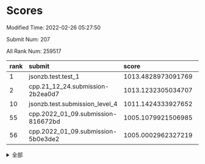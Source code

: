 # Scores

Modified Time: 2022-02-26 05:27:50

Submit Num: 207

All Rank Num: 259517

| rank |               submit               |       score        |       sigma        | pk_num |
| :--- | :--------------------------------- | :----------------- | :----------------- | :----- |
| 1    | jsonzb.test.test_1                 | 1013.4828973091769 | 0.8432713092805969 | 5018   |
| 2    | cpp.21_12_24.submission-2b2ea0d7   | 1013.1232305034707 | 0.8108326059049666 | 5016   |
| 10   | jsonzb.test.submission_level_4     | 1011.1424333927652 | 0.7894345529417611 | 5022   |
| 55   | cpp.2022_01_09.submission-816672bd | 1005.1079921506985 | 0.73142519811306   | 5018   |
| 56   | cpp.2022_01_09.submission-5b0e3de2 | 1005.0002962327219 | 0.7206007381694454 | 5008   |


<details>
<summary>全部</summary>

| rank |                 submit                 |       score        |       sigma        | pk_num |
| :--- | :------------------------------------- | :----------------- | :----------------- | :----- |
| 1    | jsonzb.test.test_1                     | 1013.4828973091769 | 0.8432713092805969 | 5018   |
| 2    | cpp.21_12_24.submission-2b2ea0d7       | 1013.1232305034707 | 0.8108326059049666 | 5016   |
| 3    | gobigger.level_3.submission_level_3_8  | 1011.6963436296371 | 0.7749656551092013 | 5016   |
| 4    | gobigger.level_3.submission_level_3_47 | 1011.4695116477885 | 0.77133651443003   | 5015   |
| 5    | gobigger.level_3.submission_level_3_48 | 1011.4429523473656 | 0.7593830442542266 | 5010   |
| 6    | gobigger.level_3.submission_level_3_27 | 1011.4029203620521 | 0.7690655208509241 | 5014   |
| 7    | gobigger.level_3.submission_level_3_4  | 1011.3909252973644 | 0.7835869007659326 | 5014   |
| 8    | gobigger.level_3.submission_level_3_24 | 1011.2061262877306 | 0.781567552511722  | 5012   |
| 9    | gobigger.level_3.submission_level_3_21 | 1011.1876956669684 | 0.764303095373528  | 5017   |
| 10   | jsonzb.test.submission_level_4         | 1011.1424333927652 | 0.7894345529417611 | 5022   |
| 11   | gobigger.level_3.submission_level_3_18 | 1011.0174418873709 | 0.7523867804719251 | 5023   |
| 12   | gobigger.level_3.submission_level_3_13 | 1010.8960514407556 | 0.7724251857130553 | 5019   |
| 13   | gobigger.level_3.submission_level_3_26 | 1010.8123021480209 | 0.7644853615801035 | 5014   |
| 14   | gobigger.level_3.submission_level_3_5  | 1010.6925163053306 | 0.7650492686130795 | 5017   |
| 15   | gobigger.level_3.submission_level_3_35 | 1010.638315967059  | 0.7757221488552192 | 5017   |
| 16   | gobigger.level_3.submission_level_3_49 | 1010.6096478530022 | 0.7756302080273729 | 5015   |
| 17   | gobigger.level_3.submission_level_3_17 | 1010.5892565238856 | 0.7677194471767348 | 5016   |
| 18   | gobigger.level_3.submission_level_3_31 | 1010.5421601262846 | 0.7619863736157357 | 5014   |
| 19   | gobigger.level_3.submission_level_3_2  | 1010.5067788110214 | 0.7707501144350283 | 5013   |
| 20   | gobigger.level_3.submission_level_3_46 | 1010.4990727544753 | 0.7502680737651009 | 5017   |
| 21   | gobigger.level_3.submission_level_3_20 | 1010.4469536627089 | 0.772855675871018  | 5016   |
| 22   | gobigger.level_3.submission_level_3_29 | 1010.3891014248787 | 0.7752578522035944 | 5014   |
| 23   | gobigger.level_3.submission_level_3_12 | 1010.310149720444  | 0.8369405474011712 | 5013   |
| 24   | gobigger.level_3.submission_level_3_43 | 1010.1916821850712 | 0.7659503806043387 | 5016   |
| 25   | gobigger.level_3.submission_level_3_14 | 1010.1597070375606 | 0.7638195833403847 | 5015   |
| 26   | gobigger.level_3.submission_level_3_25 | 1010.157256013936  | 0.7796716472315125 | 5013   |
| 27   | gobigger.level_3.submission_level_3_45 | 1010.1029910799263 | 0.7808688096516526 | 5021   |
| 28   | gobigger.level_3.submission_level_3_3  | 1010.0532213858193 | 0.7850118859021114 | 5012   |
| 29   | gobigger.level_3.submission_level_3_34 | 1009.919511498529  | 0.7622527777754414 | 5013   |
| 30   | gobigger.level_3.submission_level_3_28 | 1009.8682494804912 | 0.762951273311763  | 5017   |
| 31   | gobigger.level_3.submission_level_3_11 | 1009.8309590295621 | 0.7463342897847824 | 5009   |
| 32   | gobigger.level_3.submission_level_3_30 | 1009.8196531271248 | 0.7476795951983174 | 5019   |
| 33   | gobigger.level_3.submission_level_3_10 | 1009.8144314805356 | 0.7574873558969596 | 5012   |
| 34   | gobigger.level_3.submission_level_3_16 | 1009.5850110489703 | 0.7274304410571023 | 5014   |
| 35   | gobigger.level_3.submission_level_3_6  | 1009.5741014065152 | 0.7495834106273628 | 5018   |
| 36   | gobigger.level_3.submission_level_3_41 | 1009.5712801484634 | 0.7460934331360596 | 5011   |
| 37   | gobigger.level_3.submission_level_3_37 | 1009.5494409682105 | 0.7604507197989013 | 5009   |
| 38   | gobigger.level_3.submission_level_3_33 | 1009.5263811583532 | 0.7494029781741498 | 5011   |
| 39   | gobigger.level_3.submission_level_3_39 | 1009.4415605006836 | 0.7533923124129601 | 5015   |
| 40   | gobigger.level_3.submission_level_3_44 | 1009.4160239390734 | 0.7450312961294612 | 5017   |
| 41   | gobigger.level_3.submission_level_3_23 | 1009.4075831249014 | 0.7544578961885456 | 5016   |
| 42   | gobigger.level_3.submission_level_3_36 | 1009.3683521369791 | 0.7696977655130418 | 5019   |
| 43   | gobigger.level_3.submission_level_3_38 | 1009.3383895331187 | 0.7528290417531961 | 5019   |
| 44   | gobigger.level_3.submission_level_3_1  | 1009.2579621932484 | 0.754378499579282  | 5016   |
| 45   | gobigger.level_3.submission_level_3_0  | 1009.1751850303272 | 0.7528247720697605 | 5013   |
| 46   | gobigger.level_3.submission_level_3_40 | 1009.1261194333147 | 0.7548871747041633 | 5009   |
| 47   | gobigger.level_3.submission_level_3_32 | 1009.1039245637128 | 0.7300025404966181 | 5016   |
| 48   | gobigger.level_3.submission_level_3_19 | 1008.9676399419612 | 0.7404716871394562 | 5013   |
| 49   | gobigger.level_3.submission_level_3_15 | 1008.773805584748  | 0.7707885441733673 | 5020   |
| 50   | gobigger.level_3.submission_level_3_22 | 1008.7444249571456 | 0.7556243663691797 | 5018   |
| 51   | gobigger.level_3.submission_level_3_7  | 1008.7175102845781 | 0.7670652771023352 | 5014   |
| 52   | gobigger.level_3.submission_level_3_42 | 1008.6316450690967 | 0.7513546003149472 | 5015   |
| 53   | gobigger.level_3.submission_level_3_9  | 1008.5391796289233 | 0.7547596924213529 | 5014   |
| 54   | gobigger.level_1.submission_level_1_1  | 1005.3368422909884 | 0.7335775670533382 | 5010   |
| 55   | cpp.2022_01_09.submission-816672bd     | 1005.1079921506985 | 0.73142519811306   | 5018   |
| 56   | cpp.2022_01_09.submission-5b0e3de2     | 1005.0002962327219 | 0.7206007381694454 | 5008   |
| 57   | gobigger.level_1.submission_level_1_46 | 1004.6079100212785 | 0.7139929331377572 | 5014   |
| 58   | gobigger.level_1.submission_level_1_45 | 1004.4930427702691 | 0.7118568690733417 | 5012   |
| 59   | gobigger.level_1.submission_level_1_4  | 1004.454154769505  | 0.7241022693496971 | 5008   |
| 60   | gobigger.level_1.submission_level_1_7  | 1004.1742336115444 | 0.7128300704406774 | 5014   |
| 61   | gobigger.level_1.submission_level_1_38 | 1004.1254350745264 | 0.709236226512421  | 5012   |
| 62   | gobigger.level_1.submission_level_1_35 | 1004.0972605833447 | 0.7185546784391731 | 5017   |
| 63   | gobigger.level_1.submission_level_1_13 | 1003.8750688696949 | 0.7105337324942339 | 5016   |
| 64   | gobigger.level_1.submission_level_1_26 | 1003.8710888764831 | 0.7222289555552391 | 5017   |
| 65   | gobigger.level_1.submission_level_1_27 | 1003.8027097290874 | 0.719268462120216  | 5011   |
| 66   | gobigger.level_1.submission_level_1_14 | 1003.793820913978  | 0.7169476780348253 | 5018   |
| 67   | gobigger.level_1.submission_level_1_18 | 1003.7508615043146 | 0.7167176506831385 | 5011   |
| 68   | gobigger.level_1.submission_level_1_31 | 1003.7307484460134 | 0.713759109124162  | 5017   |
| 69   | gobigger.level_1.submission_level_1_37 | 1003.658566577827  | 0.7069470930574033 | 5011   |
| 70   | gobigger.level_1.submission_level_1_2  | 1003.576246171936  | 0.7248226019191515 | 5015   |
| 71   | gobigger.level_1.submission_level_1_30 | 1003.4313920865624 | 0.7076626682594203 | 5011   |
| 72   | gobigger.level_1.submission_level_1_17 | 1003.39271025969   | 0.71261434041452   | 5017   |
| 73   | gobigger.level_1.submission_level_1_5  | 1003.3553419910145 | 0.712492412597971  | 5012   |
| 74   | gobigger.level_1.submission_level_1_22 | 1003.3134377826642 | 0.7198469446008722 | 5017   |
| 75   | gobigger.level_1.submission_level_1_11 | 1003.1918971647056 | 0.7200474150921388 | 5012   |
| 76   | gobigger.level_1.submission_level_1_0  | 1003.1687790736    | 0.7191542871994892 | 5017   |
| 77   | gobigger.level_1.submission_level_1_49 | 1003.1155880970437 | 0.7074349338697127 | 5015   |
| 78   | gobigger.level_1.submission_level_1_33 | 1003.0978011031309 | 0.7177364989540682 | 5013   |
| 79   | gobigger.level_1.submission_level_1_48 | 1003.0957454608133 | 0.7093165348117071 | 5015   |
| 80   | gobigger.level_1.submission_level_1_24 | 1003.0696994205103 | 0.7041331851282284 | 5014   |
| 81   | gobigger.level_1.submission_level_1_10 | 1002.9691712589196 | 0.7052305847259869 | 5008   |
| 82   | gobigger.level_1.submission_level_1_12 | 1002.9198656939147 | 0.7111617030912861 | 5015   |
| 83   | gobigger.level_1.submission_level_1_19 | 1002.9007252044239 | 0.7220072621423889 | 5015   |
| 84   | gobigger.level_1.submission_level_1_16 | 1002.8990048806946 | 0.7243900359948029 | 5019   |
| 85   | gobigger.level_1.submission_level_1_25 | 1002.8924430761898 | 0.7145971282579643 | 5015   |
| 86   | gobigger.level_1.submission_level_1_34 | 1002.7968220982647 | 0.7147939350041973 | 5018   |
| 87   | gobigger.level_1.submission_level_1_21 | 1002.7615931990437 | 0.7171495620346334 | 5018   |
| 88   | gobigger.level_1.submission_level_1_42 | 1002.7107587079289 | 0.7150711488430948 | 5011   |
| 89   | gobigger.level_1.submission_level_1_41 | 1002.6993839158965 | 0.7081522327620147 | 5017   |
| 90   | gobigger.level_1.submission_level_1_15 | 1002.6559814645362 | 0.7114541532645473 | 5015   |
| 91   | gobigger.level_1.submission_level_1_23 | 1002.6348307129691 | 0.7211848724712153 | 5011   |
| 92   | gobigger.level_1.submission_level_1_32 | 1002.6157393340055 | 0.7076519023654614 | 5013   |
| 93   | gobigger.level_1.submission_level_1_9  | 1002.537775387484  | 0.7241818313171047 | 5013   |
| 94   | gobigger.level_1.submission_level_1_29 | 1002.5208320748613 | 0.7132104612241061 | 5013   |
| 95   | gobigger.level_1.submission_level_1_6  | 1002.4525169314459 | 0.7244296129369412 | 5015   |
| 96   | gobigger.level_1.submission_level_1_43 | 1002.4352004232309 | 0.7150462034918107 | 5017   |
| 97   | gobigger.level_1.submission_level_1_36 | 1002.3769409210722 | 0.7220651739103191 | 5022   |
| 98   | gobigger.level_1.submission_level_1_8  | 1002.2504740898715 | 0.7161927661782422 | 5013   |
| 99   | gobigger.level_1.submission_level_1_39 | 1002.2450605825295 | 0.7211488605355568 | 5018   |
| 100  | gobigger.level_1.submission_level_1_3  | 1002.2047493291893 | 0.721690690731888  | 5014   |
| 101  | gobigger.level_1.submission_level_1_47 | 1002.1863709366205 | 0.7200222510306897 | 5014   |
| 102  | gobigger.level_1.submission_level_1_20 | 1002.1122931941685 | 0.7271625972423326 | 5016   |
| 103  | gobigger.level_1.submission_level_1_44 | 1002.039055511589  | 0.7195611702064553 | 5011   |
| 104  | gobigger.level_1.submission_level_1_40 | 1001.8556585703711 | 0.7251055500926057 | 5011   |
| 105  | gobigger.level_1.submission_level_1_28 | 1001.1866719885861 | 0.713540500976242  | 5015   |
| 106  | gobigger.random.submission_random_45   | 997.3280119205984  | 0.6913911260335932 | 5009   |
| 107  | gobigger.random.submission_random_12   | 997.288900902893   | 0.7041914023942618 | 5018   |
| 108  | gobigger.random.submission_random_35   | 997.2440097250768  | 0.7170057167890865 | 5011   |
| 109  | gobigger.random.submission_random_8    | 997.1484228434997  | 0.7095197451927447 | 5016   |
| 110  | gobigger.random.submission_random_19   | 996.9793289331301  | 0.7117625431332311 | 5013   |
| 111  | gobigger.random.submission_random_18   | 996.9466165677989  | 0.7006547784724841 | 5014   |
| 112  | gobigger.random.submission_random_28   | 996.9228321167454  | 0.7010092263416962 | 5014   |
| 113  | gobigger.random.submission_random_44   | 996.9011489923837  | 0.7016583706560339 | 5017   |
| 114  | gobigger.random.submission_random_38   | 996.8701803921558  | 0.7133740029948971 | 5013   |
| 115  | gobigger.random.submission_random_10   | 996.771826016227   | 0.7072772141344422 | 5017   |
| 116  | gobigger.random.submission_random_39   | 996.6566435570328  | 0.7133700313867009 | 5017   |
| 117  | gobigger.random.submission_random_21   | 996.4808457797454  | 0.7031440523980499 | 5018   |
| 118  | gobigger.random.submission_random_40   | 996.2875127478807  | 0.7078622769416764 | 5016   |
| 119  | gobigger.random.submission_random_26   | 996.2748619737996  | 0.7030807271026163 | 5015   |
| 120  | gobigger.random.submission_random_37   | 996.2324960010945  | 0.7188398441298096 | 5020   |
| 121  | gobigger.random.submission_random_2    | 996.156980561349   | 0.7138576094872836 | 5010   |
| 122  | gobigger.random.submission_random_43   | 996.1442133564206  | 0.7157725626201126 | 5017   |
| 123  | gobigger.random.submission_random_33   | 996.1229982394004  | 0.7013556965359737 | 5021   |
| 124  | gobigger.random.submission_random_42   | 996.1208318876722  | 0.7055203858062692 | 5013   |
| 125  | gobigger.random.submission_random_11   | 996.0387592151369  | 0.7059288929426085 | 5017   |
| 126  | gobigger.random.submission_random_27   | 996.0289555075653  | 0.7080687464394331 | 5012   |
| 127  | gobigger.random.submission_random_1    | 995.9818031797428  | 0.7030181494380819 | 5015   |
| 128  | gobigger.random.submission_random_20   | 995.9630069776848  | 0.7086407127173315 | 5018   |
| 129  | gobigger.random.submission_random_32   | 995.9052123632353  | 0.698245431627522  | 5017   |
| 130  | gobigger.random.submission_random_15   | 995.8617930254871  | 0.7080916129514535 | 5014   |
| 131  | gobigger.random.submission_random_34   | 995.8596750415163  | 0.717361405386049  | 5016   |
| 132  | gobigger.random.submission_random_47   | 995.8206712844958  | 0.7172039413560463 | 5008   |
| 133  | gobigger.random.submission_random_3    | 995.7995737344888  | 0.7157097238094737 | 5016   |
| 134  | gobigger.random.submission_random_22   | 995.7810106686215  | 0.7154882678502266 | 5009   |
| 135  | gobigger.random.submission_random_49   | 995.7468326051479  | 0.6955480143558149 | 5014   |
| 136  | gobigger.random.submission_random_41   | 995.6896337059471  | 0.7118620047756123 | 5018   |
| 137  | gobigger.random.submission_random_25   | 995.672092971359   | 0.7269393238422855 | 5014   |
| 138  | gobigger.random.submission_random_14   | 995.6329430828738  | 0.7167989360347502 | 5016   |
| 139  | gobigger.random.submission_random_29   | 995.5645948987739  | 0.718579545627582  | 5015   |
| 140  | gobigger.random.submission_random_24   | 995.5552845389567  | 0.7017575424040778 | 5015   |
| 141  | gobigger.random.submission_random_23   | 995.4655477322427  | 0.7038365881406222 | 5011   |
| 142  | gobigger.random.submission_random_31   | 995.3378241597321  | 0.7061008735056193 | 5016   |
| 143  | gobigger.random.submission_random_17   | 995.3345808313607  | 0.7202712259331249 | 5017   |
| 144  | gobigger.random.submission_random_36   | 995.3203873687293  | 0.7110241080539531 | 5011   |
| 145  | gobigger.random.submission_random_13   | 995.2850757642233  | 0.7264535097167517 | 5011   |
| 146  | gobigger.random.submission_random_7    | 995.2744597466886  | 0.7100689748086787 | 5012   |
| 147  | gobigger.random.submission_random_30   | 995.130482840777   | 0.7154151234077006 | 5013   |
| 148  | gobigger.random.submission_random_9    | 995.1178701366294  | 0.7187154033565258 | 5017   |
| 149  | gobigger.random.submission_random_0    | 995.0906488928815  | 0.7131995599700284 | 5014   |
| 150  | gobigger.level_2.submission_level_2_29 | 994.9926370808496  | 0.7201239144444324 | 5015   |
| 151  | gobigger.random.submission_random_4    | 994.9335132182414  | 0.7016451826083278 | 5011   |
| 152  | gobigger.random.submission_random_16   | 994.9029225223958  | 0.7201355003674409 | 5011   |
| 153  | gobigger.random.submission_random_48   | 994.8936365180068  | 0.7173863384645953 | 5017   |
| 154  | gobigger.random.submission_random_46   | 994.8391985707535  | 0.6942861293732532 | 5016   |
| 155  | gobigger.random.submission_random_6    | 994.7241608826761  | 0.7213731566016267 | 5013   |
| 156  | gobigger.random.submission_random_5    | 994.4984075010694  | 0.7155045035232047 | 5015   |
| 157  | gobigger.level_2.submission_level_2_1  | 994.207042356626   | 0.7389790776143561 | 5018   |
| 158  | gobigger.level_2.submission_level_2_4  | 993.8347002128929  | 0.7312914789443016 | 5013   |
| 159  | gobigger.level_2.submission_level_2_44 | 993.7297940721483  | 0.7345992528378503 | 5017   |
| 160  | gobigger.level_2.submission_level_2_2  | 993.4970905329784  | 0.7339721233168075 | 5013   |
| 161  | gobigger.level_2.submission_level_2_12 | 993.4589423624582  | 0.729588762124171  | 5008   |
| 162  | gobigger.level_2.submission_level_2_23 | 993.4073211948865  | 0.7284586736621143 | 5017   |
| 163  | gobigger.level_2.submission_level_2_26 | 993.2117365025892  | 0.7435503799778314 | 5015   |
| 164  | gobigger.level_2.submission_level_2_39 | 993.0985945283662  | 0.7487386479306722 | 5017   |
| 165  | gobigger.level_2.submission_level_2_18 | 993.0311257921275  | 0.7579522532088526 | 5012   |
| 166  | gobigger.level_2.submission_level_2_17 | 992.9282100350232  | 0.7440282162245249 | 5019   |
| 167  | gobigger.level_2.submission_level_2_49 | 992.879229134051   | 0.7480777519912691 | 5014   |
| 168  | gobigger.level_2.submission_level_2_28 | 992.683163761765   | 0.7511879723684547 | 5021   |
| 169  | gobigger.level_2.submission_level_2_36 | 992.6042502476087  | 0.7342590364015695 | 5010   |
| 170  | gobigger.level_2.submission_level_2_6  | 992.5826148445908  | 0.739793670195944  | 5017   |
| 171  | gobigger.level_2.submission_level_2_10 | 992.5460296837651  | 0.7369663929041804 | 5019   |
| 172  | gobigger.level_2.submission_level_2_40 | 992.5091423901212  | 0.7415529349770785 | 5016   |
| 173  | gobigger.level_2.submission_level_2_48 | 992.4653546761364  | 0.75446163753936   | 5010   |
| 174  | gobigger.level_2.submission_level_2_5  | 992.4150134849176  | 0.7524605691446593 | 5013   |
| 175  | gobigger.level_2.submission_level_2_11 | 992.3695383977355  | 0.768020162998837  | 5017   |
| 176  | gobigger.level_2.submission_level_2_32 | 992.334137179267   | 0.7332734176298049 | 5011   |
| 177  | gobigger.level_2.submission_level_2_22 | 992.3285418913617  | 0.7434480835282432 | 5013   |
| 178  | gobigger.level_2.submission_level_2_42 | 992.2980914234083  | 0.7478569850127771 | 5016   |
| 179  | gobigger.level_2.submission_level_2_24 | 992.2604044689358  | 0.7578170770288458 | 5013   |
| 180  | gobigger.level_2.submission_level_2_45 | 992.2597830941942  | 0.7301666276523444 | 5020   |
| 181  | gobigger.level_2.submission_level_2_31 | 992.2414631056039  | 0.7454825272567475 | 5012   |
| 182  | gobigger.level_2.submission_level_2_7  | 992.185336764977   | 0.7331088061262401 | 5020   |
| 183  | gobigger.level_2.submission_level_2_43 | 992.1657376300308  | 0.7645333455935535 | 5016   |
| 184  | gobigger.level_2.submission_level_2_41 | 992.1395130971574  | 0.7354069307609179 | 5014   |
| 185  | gobigger.level_2.submission_level_2_14 | 992.119742126711   | 0.7370285969855946 | 5014   |
| 186  | gobigger.level_2.submission_level_2_37 | 992.0885981269709  | 0.7385291047144923 | 5015   |
| 187  | gobigger.level_2.submission_level_2_3  | 992.0871273858718  | 0.7558575445855963 | 5013   |
| 188  | gobigger.level_2.submission_level_2_30 | 992.050467717118   | 0.7358831761568777 | 5017   |
| 189  | gobigger.level_2.submission_level_2_34 | 992.0025943566476  | 0.7393404895734097 | 5017   |
| 190  | gobigger.level_2.submission_level_2_9  | 991.9907959022848  | 0.7361745437208811 | 5016   |
| 191  | gobigger.level_2.submission_level_2_20 | 991.9888155251668  | 0.7438140627582179 | 5017   |
| 192  | gobigger.level_2.submission_level_2_38 | 991.7947481557709  | 0.7455990006144932 | 5020   |
| 193  | gobigger.level_2.submission_level_2_19 | 991.5706382403173  | 0.7733721624843445 | 5016   |
| 194  | gobigger.level_2.submission_level_2_46 | 991.5688157653914  | 0.7468029623264124 | 5015   |
| 195  | gobigger.level_2.submission_level_2_35 | 991.536437788938   | 0.7616438025390403 | 5018   |
| 196  | gobigger.level_2.submission_level_2_27 | 991.4897046447247  | 0.7428160647992621 | 5013   |
| 197  | gobigger.level_2.submission_level_2_8  | 991.4876894786919  | 0.7320655746464877 | 5014   |
| 198  | gobigger.level_2.submission_level_2_21 | 991.3686263845502  | 0.7473103395048581 | 5020   |
| 199  | gobigger.level_2.submission_level_2_13 | 991.1905024227245  | 0.7705805790688636 | 5013   |
| 200  | gobigger.level_2.submission_level_2_0  | 990.9739066322765  | 0.7634134359987985 | 5015   |
| 201  | gobigger.level_2.submission_level_2_33 | 990.9108992650379  | 0.7431354011170582 | 5017   |
| 202  | gobigger.level_2.submission_level_2_16 | 990.8255150376643  | 0.7597389362798331 | 5012   |
| 203  | gobigger.level_2.submission_level_2_25 | 990.7620719878538  | 0.7645301753118998 | 5017   |
| 204  | gobigger.level_2.submission_level_2_15 | 990.5348267831832  | 0.7632629197478465 | 5022   |
| 205  | gobigger.level_2.submission_level_2_47 | 990.1620522255117  | 0.772412632795368  | 5013   |
| 206  | gobigger.none.submission_none_1        | 978.2941688278192  | 1.3595529511146331 | 5014   |
| 207  | gobigger.none.submission_none_0        | 976.8660168127269  | 1.3577626241588556 | 5014   |

</details>